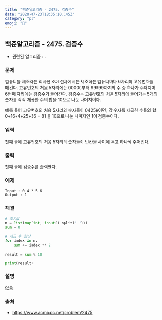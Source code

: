 ```yaml
---
title: "백준알고리즘 - 2475. 검증수"
date: "2020-07-23T18:35:10.145Z"
category: "ps"
emoji: "🏸"
---
```


## 백준알고리즘 - 2475. 검증수

- 관련된 알고리즘 : .

### 문제

컴퓨터를 제조하는 회사인 KOI 전자에서는 제조하는 컴퓨터마다 6자리의 고유번호를 매긴다. 고유번호의 처음 5자리에는 00000부터 99999까지의 수 중 하나가 주어지며 6번째 자리에는 검증수가 들어간다. 검증수는 고유번호의 처음 5자리에 들어가는 5개의 숫자를 각각 제곱한 수의 합을 10으로 나눈 나머지이다.

예를 들어 고유번호의 처음 5자리의 숫자들이 04256이면, 각 숫자를 제곱한 수들의 합 0+16+4+25+36 = 81 을 10으로 나눈 나머지인 1이 검증수이다.

### 입력

첫째 줄에 고유번호의 처음 5자리의 숫자들이 빈칸을 사이에 두고 하나씩 주어진다.

### 출력

첫째 줄에 검증수를 출력한다.

### 예제

```
Input : 0 4 2 5 6
Output : 1
```

### 해결

```python
# 초기값
n = list(map(int, input().split(' ')))
sum = 0

# 제곱 후 합산
for index in n:
    sum += index ** 2
    
result = sum % 10

print(result)
```

### 설명

없음

### 출처

- https://www.acmicpc.net/problem/2475
